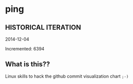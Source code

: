 # ping

## HISTORICAL ITERATION
2014-12-04

Incremented: 6394

## What is this?? 
Linux skills to hack the github commit visualization chart `;-)`
